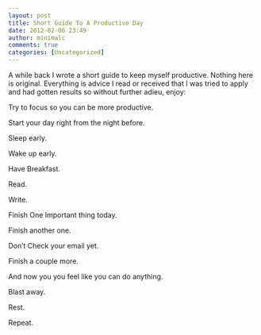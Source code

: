 ```yaml
---
layout: post
title: Short Guide To A Productive Day
date: 2012-02-06 23:49
author: minimalc
comments: true
categories: [Uncategorized]
---
```

A while back I wrote a short guide to keep myself productive. Nothing here is original. Everything is advice I read or received that I was tried to apply and had gotten results so without further adieu, enjoy:

Try to focus so you can be more productive.

Start your day right from the night before.

Sleep early.

Wake up early.

Have Breakfast.

Read.

Write.

Finish One Important thing today.

Finish another one.

Don’t Check your email yet.

Finish a couple more.

And now you you feel like you can do anything.

Blast away. 

Rest. 

Repeat.
